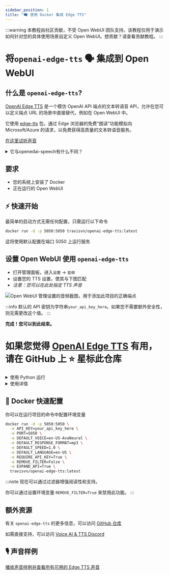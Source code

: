 ```yaml
---
sidebar_position: 1
title: "🗨️ 使用 Docker 集成 Edge TTS"
---
```


:::warning
本教程由社区贡献，不受 Open WebUI 团队支持。该教程仅用于演示如何针对您的具体使用场景自定义 Open WebUI。想贡献？请查看贡献教程。
:::

# 将`openai-edge-tts` 🗣️ 集成到 Open WebUI

## 什么是 `openai-edge-tts`?

[OpenAI Edge TTS](https://github.com/travisvn/openai-edge-tts) 是一个模仿 OpenAI API 端点的文本转语音 API，允许在您可以定义端点 URL 的场景中直接替代，例如在 Open WebUI 中。

它使用 [edge-tts](https://github.com/rany2/edge-tts) 包，通过 Edge 浏览器的免费“朗读”功能模拟向 Microsoft/Azure 的请求，以免费获得高质量的文本转语音服务。

[在这里试听声音](https://tts.travisvn.com)

<details>
  <summary>它与openedai-speech有什么不同？</summary>

与 [openedai-speech](https://github.com/matatonic/openedai-speech) 类似，[openai-edge-tts](https://github.com/travisvn/openai-edge-tts) 是一个文本转语音 API 端点，模仿 OpenAI 的 API 端点，允许在可以调用 OpenAI Speech 端点并且可以配置服务器 URL 的场景中直接替代。

`openedai-speech` 是一个更全面的选项，可以完全脱机生成语音，并提供多种模式可供选择。

`openai-edge-tts` 是一个更简单的选项，它使用一个名为`edge-tts`的 Python 包来生成音频。

</details>

## 要求

- 您的系统上安装了 Docker
- 正在运行的 Open WebUI

## ⚡️ 快速开始

最简单的启动方式无需任何配置，只需运行以下命令

```bash
docker run -d -p 5050:5050 travisvn/openai-edge-tts:latest
```

这将使用默认配置在端口 5050 上运行服务

## 设置 Open WebUI 使用 `openai-edge-tts`

- 打开管理面板，进入`设置` -> `音频`
- 设置您的 TTS 设置，使其与下图匹配
- _注意：您可以在此处指定 TTS 声音_

![Open WebUI 管理设置的音频截图，用于添加此项目的正确端点](https://utfs.io/f/MMMHiQ1TQaBobmOhsMkrO6Tl2kxX39dbuFiQ8cAoNzysIt7f)

:::info
默认的 API 密钥为字符串`your_api_key_here`。如果您不需要额外安全性，则无需更改这个值。
:::

**完成！您可以到此结束。**

# 如果您觉得 [OpenAI Edge TTS](https://github.com/travisvn/openai-edge-tts) 有用，请在 GitHub 上 ⭐️ 星标此仓库


<details>
  <summary>使用 Python 运行</summary>
  
### 🐍 使用 Python 运行

如果您更倾向于直接使用 Python 运行此项目，请按照以下步骤设置虚拟环境、安装依赖项并启动服务器。

#### 1. 克隆仓库

```bash
git clone https://github.com/travisvn/openai-edge-tts.git
cd openai-edge-tts
```

#### 2. 设置虚拟环境

创建并激活虚拟环境以隔离依赖项：

```bash
# 对于 macOS/Linux
python3 -m venv venv
source venv/bin/activate

# 对于 Windows
python -m venv venv
venv\Scripts\activate
```

#### 3. 安装依赖

使用`pip`安装`requirements.txt`中列出的必需软件包:

```bash
pip install -r requirements.txt
```

#### 4. 配置环境变量

在根目录创建一个`.env`文件，并设置以下变量：

```plaintext
API_KEY=your_api_key_here
PORT=5050

DEFAULT_VOICE=en-US-AvaNeural
DEFAULT_RESPONSE_FORMAT=mp3
DEFAULT_SPEED=1.0

DEFAULT_LANGUAGE=en-US

REQUIRE_API_KEY=True
REMOVE_FILTER=False
EXPAND_API=True
```

#### 5. 运行服务器

完成配置后，使用以下命令启动服务器：

```bash
python app/server.py
```

服务器将在`http://localhost:5050`运行。

#### 6. 测试 API

您现在可以通过`http://localhost:5050/v1/audio/speech`以及其他可用端点与 API 交互。请参阅使用部分以获取请求示例。

</details>

<details>
  <summary>使用详情</summary>
  
##### 端点: `/v1/audio/speech` (别名 `/audio/speech`)

根据输入文本生成音频。可用参数：

**必需参数：**

- **input** (字符串): 要转换为音频的文本（最长 4096 字符）。

**可选参数：**

- **model** (字符串): 设置为"tts-1"或"tts-1-hd"（默认值：`"tts-1"`）。
- **voice** (字符串): OpenAI 兼容的声音之一（alloy, echo, fable, onyx, nova, shimmer），或任何有效的`edge-tts`声音（默认值：`"en-US-AvaNeural"`）。
- **response_format** (字符串): 音频格式。选项：`mp3`, `opus`, `aac`, `flac`, `wav`, `pcm`（默认值：`mp3`）。
- **speed** (数字): 播放速度 (0.25 到 4.0)。默认值为 `1.0`。

:::tip
您可以在 [tts.travisvn.com](https://tts.travisvn.com) 浏览可用的声音并试听样本。
:::

使用`curl`发送请求并将输出保存为 mp3 文件的示例请求：

```bash
curl -X POST http://localhost:5050/v1/audio/speech \
  -H "Content-Type: application/json" \
  -H "Authorization: Bearer your_api_key_here" \
  -d {
    "input": "你好，我是你的人工智能助手！告诉我如何帮助实现你的想法吧。",
    "voice": "echo",
    "response_format": "mp3",
    "speed": 1.0
  } \
  --output speech.mp3
```

或者，为了与 OpenAI API 端点参数保持一致：

```bash
curl -X POST http://localhost:5050/v1/audio/speech \
  -H "Content-Type: application/json" \
  -H "Authorization: Bearer your_api_key_here" \
  -d {
    "model": "tts-1",
    "input": "你好，我是你的人工智能助手！告诉我如何帮助实现你的想法吧。",
    "voice": "alloy"
  } \
  --output speech.mp3
```

以下是非英语语言的一个示例：

```bash
curl -X POST http://localhost:5050/v1/audio/speech \
  -H "Content-Type: application/json" \
  -H "Authorization: Bearer your_api_key_here" \
  -d {
    "model": "tts-1",
    "input": "じゃあ、行く。電車の時間、調べておくよ。",
    "voice": "ja-JP-KeitaNeural"
  } \
  --output speech.mp3
```

##### 其他端点

- **POST/GET /v1/models**: 列出可用的 TTS 模型。
- **POST/GET /v1/voices**: 列出指定语言/地区的 `edge-tts` 声音。
- **POST/GET /v1/voices/all**: 列出所有 `edge-tts` 声音，并提供语言支持信息。

:::info
`/v1` 现在是可选的。

另外，如果在 Open WebUI 中允许自定义 API 端点选项，未来可能支持 **Azure AI Speech** 和 **ElevenLabs**。

可以通过设置环境变量 `EXPAND_API=False` 来禁用这些功能。
:::

</details>

## 🐳 Docker 快速配置

你可以在运行项目的命令中配置环境变量

```bash
docker run -d -p 5050:5050 \
  -e API_KEY=your_api_key_here \
  -e PORT=5050 \
  -e DEFAULT_VOICE=en-US-AvaNeural \
  -e DEFAULT_RESPONSE_FORMAT=mp3 \
  -e DEFAULT_SPEED=1.0 \
  -e DEFAULT_LANGUAGE=en-US \
  -e REQUIRE_API_KEY=True \
  -e REMOVE_FILTER=False \
  -e EXPAND_API=True \
  travisvn/openai-edge-tts:latest
```

:::note
现在可以通过过滤器增强阅读性和支持。

你可以通过设置环境变量 `REMOVE_FILTER=True` 来禁用此功能。
:::

## 额外资源

有关 `openai-edge-tts` 的更多信息，可以访问 [GitHub 仓库](https://github.com/travisvn/openai-edge-tts)

如需直接支持，可以访问 [Voice AI & TTS Discord](https://tts.travisvn.com/discord)

## 🎙️ 声音样例

[播放声音样例并查看所有可用的 Edge TTS 声音](https://tts.travisvn.com/)
